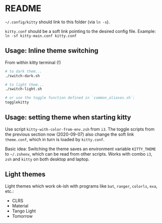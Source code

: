 # README

`~/.config/kitty` should link to this folder (via `ln -s`).

`kitty.conf` should be a soft link pointing to the desired config file. Example: `ln -sf
kitty-main.conf kitty.conf`

## Usage: Inline theme switching

From within kitty terminal (!)

```sh
# to dark them...
./switch-dark.sh

# to light them...
./switch-light.sh

# or use the toggle function defined in `common_aliases.sh`:
togglekitty
```

## Usage: setting theme when starting kitty

Use script `kitty-with-color-from-env.zsh` from `i3`. The toggle scripts from the previous section
now (2020-09-07) also change the soft link `theme.conf`, which in turn is loaded by `kitty.conf`.

Basic idea: Switching the theme saves an environment variable `KITTY_THEME` to `~/.zshenv`, which
can be read from other scripts. Works with combo `i3`, `zsh` and `kitty` on both desktop and laptop.

## Light themes

Light themes which work ok-ish with programs like `bat`, `ranger`, `colorls`, `exa`, etc.:

- CLRS
- Material
- Tango Light
- Tomorrow
